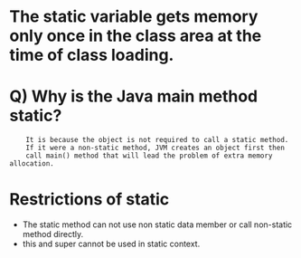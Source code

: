# The static variable gets memory only once in the class area at the time of class loading.


# Q)   Why is the Java main method static?
        It is because the object is not required to call a static method. 
        If it were a non-static method, JVM creates an object first then 
        call main() method that will lead the problem of extra memory allocation.


# Restrictions of static
* The static method can not use non static data member or call non-static method directly.
* this and super cannot be used in static context.